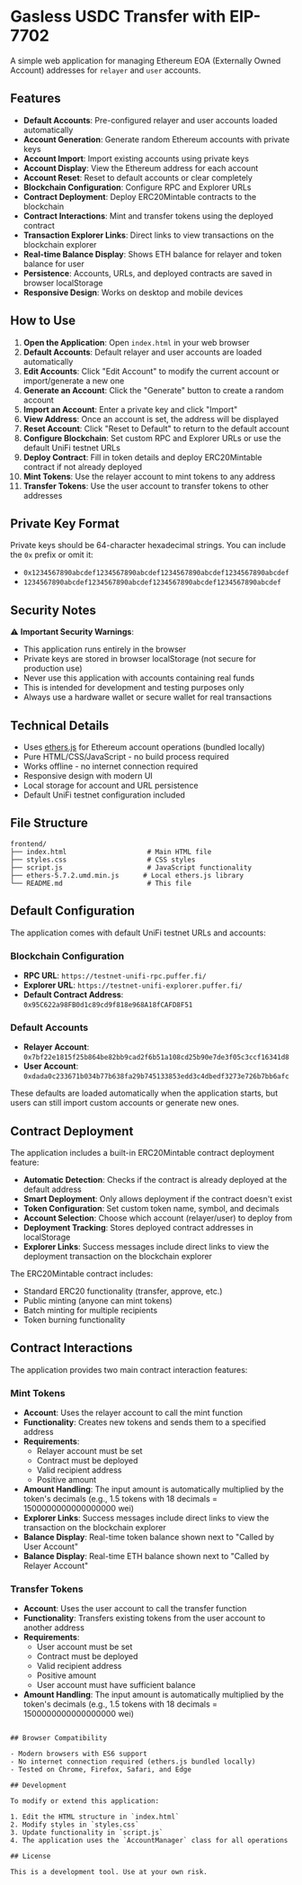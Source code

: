 # Gasless USDC Transfer with EIP-7702

A simple web application for managing Ethereum EOA (Externally Owned Account) addresses for `relayer` and `user` accounts.

## Features

- **Default Accounts**: Pre-configured relayer and user accounts loaded automatically
- **Account Generation**: Generate random Ethereum accounts with private keys
- **Account Import**: Import existing accounts using private keys
- **Account Display**: View the Ethereum address for each account
- **Account Reset**: Reset to default accounts or clear completely
- **Blockchain Configuration**: Configure RPC and Explorer URLs
- **Contract Deployment**: Deploy ERC20Mintable contracts to the blockchain
- **Contract Interactions**: Mint and transfer tokens using the deployed contract
- **Transaction Explorer Links**: Direct links to view transactions on the blockchain explorer
- **Real-time Balance Display**: Shows ETH balance for relayer and token balance for user
- **Persistence**: Accounts, URLs, and deployed contracts are saved in browser localStorage
- **Responsive Design**: Works on desktop and mobile devices

## How to Use

1. **Open the Application**: Open `index.html` in your web browser
2. **Default Accounts**: Default relayer and user accounts are loaded automatically
3. **Edit Accounts**: Click "Edit Account" to modify the current account or import/generate a new one
4. **Generate an Account**: Click the "Generate" button to create a random account
5. **Import an Account**: Enter a private key and click "Import"
6. **View Address**: Once an account is set, the address will be displayed
7. **Reset Account**: Click "Reset to Default" to return to the default account
8. **Configure Blockchain**: Set custom RPC and Explorer URLs or use the default UniFi testnet URLs
9. **Deploy Contract**: Fill in token details and deploy ERC20Mintable contract if not already deployed
10. **Mint Tokens**: Use the relayer account to mint tokens to any address
11. **Transfer Tokens**: Use the user account to transfer tokens to other addresses

## Private Key Format

Private keys should be 64-character hexadecimal strings. You can include the `0x` prefix or omit it:
- `0x1234567890abcdef1234567890abcdef1234567890abcdef1234567890abcdef`
- `1234567890abcdef1234567890abcdef1234567890abcdef1234567890abcdef`

## Security Notes

⚠️ **Important Security Warnings**:
- This application runs entirely in the browser
- Private keys are stored in browser localStorage (not secure for production use)
- Never use this application with accounts containing real funds
- This is intended for development and testing purposes only
- Always use a hardware wallet or secure wallet for real transactions

## Technical Details

- Uses [ethers.js](https://docs.ethers.io/) for Ethereum account operations (bundled locally)
- Pure HTML/CSS/JavaScript - no build process required
- Works offline - no internet connection required
- Responsive design with modern UI
- Local storage for account and URL persistence
- Default UniFi testnet configuration included

## File Structure

```
frontend/
├── index.html                    # Main HTML file
├── styles.css                    # CSS styles
├── script.js                     # JavaScript functionality
├── ethers-5.7.2.umd.min.js      # Local ethers.js library
└── README.md                     # This file
```

## Default Configuration

The application comes with default UniFi testnet URLs and accounts:

### Blockchain Configuration
- **RPC URL**: `https://testnet-unifi-rpc.puffer.fi/`
- **Explorer URL**: `https://testnet-unifi-explorer.puffer.fi/`
- **Default Contract Address**: `0x95C622a98FB0d1c89cd9f818e968A18fCAFD8F51`

### Default Accounts
- **Relayer Account**: `0x7bf22e1815f25b864be82bb9cad2f6b51a108cd25b90e7de3f05c3ccf16341d8`
- **User Account**: `0xdada0c233671b034b77b638fa29b745133853edd3c4dbedf3273e726b7bb6afc`

These defaults are loaded automatically when the application starts, but users can still import custom accounts or generate new ones.

## Contract Deployment

The application includes a built-in ERC20Mintable contract deployment feature:

- **Automatic Detection**: Checks if the contract is already deployed at the default address
- **Smart Deployment**: Only allows deployment if the contract doesn't exist
- **Token Configuration**: Set custom token name, symbol, and decimals
- **Account Selection**: Choose which account (relayer/user) to deploy from
- **Deployment Tracking**: Stores deployed contract addresses in localStorage
- **Explorer Links**: Success messages include direct links to view the deployment transaction on the blockchain explorer

The ERC20Mintable contract includes:
- Standard ERC20 functionality (transfer, approve, etc.)
- Public minting (anyone can mint tokens)
- Batch minting for multiple recipients
- Token burning functionality

## Contract Interactions

The application provides two main contract interaction features:

### Mint Tokens
- **Account**: Uses the relayer account to call the mint function
- **Functionality**: Creates new tokens and sends them to a specified address
- **Requirements**: 
  - Relayer account must be set
  - Contract must be deployed
  - Valid recipient address
  - Positive amount
- **Amount Handling**: The input amount is automatically multiplied by the token's decimals (e.g., 1.5 tokens with 18 decimals = 1500000000000000000 wei)
- **Explorer Links**: Success messages include direct links to view the transaction on the blockchain explorer
- **Balance Display**: Real-time token balance shown next to "Called by User Account"
- **Balance Display**: Real-time ETH balance shown next to "Called by Relayer Account"

### Transfer Tokens
- **Account**: Uses the user account to call the transfer function
- **Functionality**: Transfers existing tokens from the user account to another address
- **Requirements**:
  - User account must be set
  - Contract must be deployed
  - Valid recipient address
  - Positive amount
  - User account must have sufficient balance
- **Amount Handling**: The input amount is automatically multiplied by the token's decimals (e.g., 1.5 tokens with 18 decimals = 1500000000000000000 wei)
```

## Browser Compatibility

- Modern browsers with ES6 support
- No internet connection required (ethers.js bundled locally)
- Tested on Chrome, Firefox, Safari, and Edge

## Development

To modify or extend this application:

1. Edit the HTML structure in `index.html`
2. Modify styles in `styles.css`
3. Update functionality in `script.js`
4. The application uses the `AccountManager` class for all operations

## License

This is a development tool. Use at your own risk.
